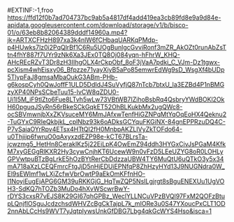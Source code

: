#EXTINF:-1,froo
https://ffd12f0b7ad704737bc9ab5a4817df4add419ea3cb89fd8e9a9d84e-apidata.googleusercontent.com/download/storage/v1/b/bisco-01/o/63eb8b82064389dddf14960a.mp4?jk=ARTXCFHzH897xa3k4nlW6fCHbaqUARKqPMdp-p4HUwks7lz0i2PqQlrBf1C6Ru5UOgBunlgcGvviRonf3mZR_AkOZt0runAbZsTtn4fhY887f7UYr9zNk6Xa3JEx0TQ8Oj084yqn-hFhrW_KHQ-AHcREcRZvT3Dr8zH3IIhgOLX4rCkpObf_8oF3jVaA7pdki_C_VJm-Dz1tgwx-pcXism4whEisxy06_Bfpzze71yayXiyB5aPo85emwrEdWg9sD_WsgXf4bUDp5TlypFaJ8gmsaMbaOukG3ABm-PHb-g6kospCyh0QwJoffF1ULD5DdIdJ4SuVyfjQ87nTcb7btxU_la3EZBd4P1nBMGzyXP40NPsSCbeTuu15-lvCW8qZDU0-Ui1l5M_iF9tlZto6Fue8LTvh5wLw73VBtWB7IZihoBsbRq4QsbryYWdBOKl2OkH60pguqJSyRn56rBkeSCkGqkET52OhBLKukbMx2ugQWc8-ocSBVmwnjbXxZKVsuceMY6MmJAfxwTenfHiGZNPqMtYqOqEoHX4Qeknu2-TuGYxC9RIeQkbjkL_cplNbz93k6oADksGCYquFKGiNX-84gnEPPRzuDQ4C-P7vSaiaOYrRpv4ETsx4HTtQI2fH0MnbpAKZLIVyZkTOFdo64-u0Thjiip6fwruO0qAxyxzdEZP98e-kCT67BLrsTa-jcwzmg5_HetHn8CeraklKz5j22EiLpK4OwEmZ94ddh3HYGxCivJsPGaM4KfkM7xyGEGgRlKXR2Hy3cywCnjhKT6UcewW9n0vFzD5LEeUZYG8oR0LOHLyGPVwtpuBTzBgLrkE5hOzBYtRerCbDdzzaUBW4TY6MuQtU6uQTkO3y5x34mA718aXzLCEQFmrcFtgJjD5nHjEDUiEPNfqP8ZhHzyHYd13J9NUGNdra0W_El9sEWlmf1wLXjZcfwVbrOwtP9aEkOmKFfnHO-I1NoyiEugEjAPG6GM39uRKKGjG_HqTwZQP5NsILgjrgt8sBguENEXUu1UgVOH3-SdKQ7hTOZb3MuDo4hXvWScwrBwY-rDYS3cxsR7vEJS8K29GI67qhGPBz_WeclYLLNCuVPzBVQl97FxM2QOFzBtupLQnjflOSguJcdzchsdWHVZcBgCkTajpL7k_mIORe3u0S47YXoucPxCLT1OD2nnAbLCcHs9WVT7yJqtplywsUnkGfDBG7Lbg4qkGcWYS4Hso&isca=1
